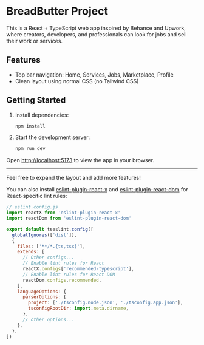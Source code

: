 
# BreadButter Project

This is a React + TypeScript web app inspired by Behance and Upwork, where creators, developers, and professionals can look for jobs and sell their work or services.

## Features
- Top bar navigation: Home, Services, Jobs, Marketplace, Profile
- Clean layout using normal CSS (no Tailwind CSS)

## Getting Started

1. Install dependencies:
   ```sh
   npm install
   ```
2. Start the development server:
   ```sh
   npm run dev
   ```

Open [http://localhost:5173](http://localhost:5173) to view the app in your browser.

---

Feel free to expand the layout and add more features!

You can also install [eslint-plugin-react-x](https://github.com/Rel1cx/eslint-react/tree/main/packages/plugins/eslint-plugin-react-x) and [eslint-plugin-react-dom](https://github.com/Rel1cx/eslint-react/tree/main/packages/plugins/eslint-plugin-react-dom) for React-specific lint rules:

```js
// eslint.config.js
import reactX from 'eslint-plugin-react-x'
import reactDom from 'eslint-plugin-react-dom'

export default tseslint.config([
  globalIgnores(['dist']),
  {
    files: ['**/*.{ts,tsx}'],
    extends: [
      // Other configs...
      // Enable lint rules for React
      reactX.configs['recommended-typescript'],
      // Enable lint rules for React DOM
      reactDom.configs.recommended,
    ],
    languageOptions: {
      parserOptions: {
        project: ['./tsconfig.node.json', './tsconfig.app.json'],
        tsconfigRootDir: import.meta.dirname,
      },
      // other options...
    },
  },
])
```
